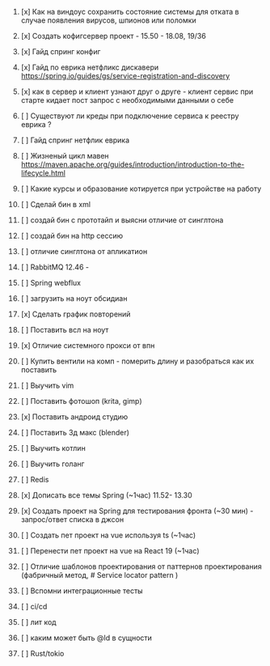1. [x] Как на виндоус сохранить состояние системы для отката в случае появления вирусов, шпионов или поломки
2. [x] Создать кофигсервер проект - 15.50 - 18.08,  19/36
3. [x] Гайд спринг конфиг 
4. [x] Гайд по еврика нетфликс дискавери https://spring.io/guides/gs/service-registration-and-discovery 
5. [x] как в сервер и клиент узнают друг о друге - клиент сервис при старте кидает пост запрос с необходимыми данными о себе
6. [ ] Существуют ли креды при подключение сервиса к реестру еврика ?
7. [ ] Гайд спринг нетфлик еврика
8. [ ] Жизненый цикл мавен  https://maven.apache.org/guides/introduction/introduction-to-the-lifecycle.html
9. [ ] Какие курсы и образование котируется при устройстве на работу
10. [ ] Сделай бин в xml
11. [ ] создай бин с прототайп и выясни отличие от синглтона
12. [ ] создай бин на http сессию 
13. [ ] отличие синглтона от апликатион 
14. [ ] RabbitMQ 12.46 - 
15. [ ] Spring webflux
16. [ ] загрузить на ноут обсидиан
17. [x] Сделать график повторений 
18. [ ] Поставить всл на ноут
19. [x] Отличие системного прокси от впн 
20. [ ] Купить вентили на комп - померить длину и разобраться как их поставить 
21. [ ] Выучить vim
22. [ ] Поставить фотошоп (krita, gimp)
23. [x] Поставить андроид студию
24. [ ] Поставить 3д макс (blender)
25. [ ] Выучить котлин
26. [ ] Выучить голанг
27. [ ] Redis

28. [x] Дописать все темы Spring (~1час) 11.52- 13.30
29. [x] Создать проект на Spring для тестирования фронта (~30 мин) - запрос/ответ списка в джсон
30. [ ] Создать пет проект на vue используя ts (~1час)
31. [ ] Перенести  пет проект на vue на React 19 (~1час)
32. [ ] Отличие шаблонов проектирования от паттернов проектирования (фабричный метод, # Service locator pattern )
33. [ ] Вспомни интеграционные тесты 
34. [ ] ci/cd 
35. [ ] лит код
36. [ ] каким может быть @Id в сущности 
37. [ ] Rust/tokio
